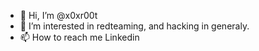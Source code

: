 - 👋 Hi, I’m @x0xr00t
- 👀 I’m interested in redteaming, and hacking in generaly.
- 📫 How to reach me Linkedin

<!---
x0xr00t/x0xr00t is a ✨ special ✨ repository because its `README.md` (this file) appears on your GitHub profile.
You can click the Preview link to take a look at your changes.
--->
